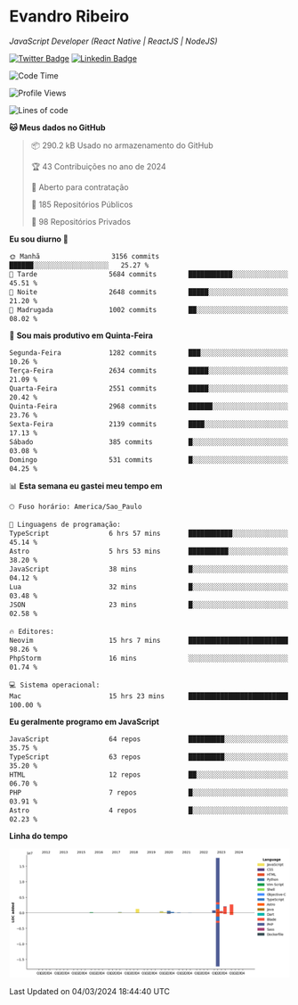 # Evandro **Ribeiro**

*JavaScript Developer (React Native | ReactJS | NodeJS)*

[![Twitter Badge](https://img.shields.io/badge/-@ribeiroevandro-201B2D?style=flat-square&labelColor=201B2D&logo=twitter&logoColor=white&link=https://twitter.com/ribeiroevandro)](https://twitter.com/ribeiroevandro) 
[![Linkedin Badge](https://img.shields.io/badge/-Evandro%20Ribeiro-201B2D?style=flat-square&logo=Linkedin&logoColor=white&link=https://www.linkedin.com/in/ribeiroevandro)](https://www.linkedin.com/in/ribeiroevandro) 


<!--START_SECTION:waka-->
![Code Time](http://img.shields.io/badge/Code%20Time-3%2C735%20hrs%2024%20mins-blue)

![Profile Views](http://img.shields.io/badge/Visualizac%C3%B5es%20do%20perfil-0-blue)

![Lines of code](https://img.shields.io/badge/Desde%20o%20Hello%20World%20eu%20escrevi-27.0%20million%20linhas%20de%20c%C3%B3digo-blue)

**🐱 Meus dados no GitHub** 

> 📦 290.2 kB Usado no armazenamento do GitHub 
 > 
> 🏆 43 Contribuições no ano de 2024
 > 
> 💼 Aberto para contratação
 > 
> 📜 185 Repositórios Públicos 
 > 
> 🔑 98 Repositórios Privados 
 > 
**Eu sou diurno 🐤** 

```text
🌞 Manhã                  3156 commits        ██████░░░░░░░░░░░░░░░░░░░   25.27 % 
🌆 Tarde                  5684 commits        ███████████░░░░░░░░░░░░░░   45.51 % 
🌃 Noite                  2648 commits        █████░░░░░░░░░░░░░░░░░░░░   21.20 % 
🌙 Madrugada              1002 commits        ██░░░░░░░░░░░░░░░░░░░░░░░   08.02 % 
```
📅 **Sou mais produtivo em Quinta-Feira** 

```text
Segunda-Feira            1282 commits        ███░░░░░░░░░░░░░░░░░░░░░░   10.26 % 
Terça-Feira              2634 commits        █████░░░░░░░░░░░░░░░░░░░░   21.09 % 
Quarta-Feira             2551 commits        █████░░░░░░░░░░░░░░░░░░░░   20.42 % 
Quinta-Feira             2968 commits        ██████░░░░░░░░░░░░░░░░░░░   23.76 % 
Sexta-Feira              2139 commits        ████░░░░░░░░░░░░░░░░░░░░░   17.13 % 
Sábado                   385 commits         █░░░░░░░░░░░░░░░░░░░░░░░░   03.08 % 
Domingo                  531 commits         █░░░░░░░░░░░░░░░░░░░░░░░░   04.25 % 
```


📊 **Esta semana eu gastei meu tempo em** 

```text
🕑︎ Fuso horário: America/Sao_Paulo

💬 Linguagens de programação: 
TypeScript               6 hrs 57 mins       ███████████░░░░░░░░░░░░░░   45.14 % 
Astro                    5 hrs 53 mins       ██████████░░░░░░░░░░░░░░░   38.20 % 
JavaScript               38 mins             █░░░░░░░░░░░░░░░░░░░░░░░░   04.12 % 
Lua                      32 mins             █░░░░░░░░░░░░░░░░░░░░░░░░   03.48 % 
JSON                     23 mins             █░░░░░░░░░░░░░░░░░░░░░░░░   02.58 % 

🔥 Editores: 
Neovim                   15 hrs 7 mins       █████████████████████████   98.26 % 
PhpStorm                 16 mins             ░░░░░░░░░░░░░░░░░░░░░░░░░   01.74 % 

💻 Sistema operacional: 
Mac                      15 hrs 23 mins      █████████████████████████   100.00 % 
```

**Eu geralmente programo em JavaScript** 

```text
JavaScript               64 repos            █████████░░░░░░░░░░░░░░░░   35.75 % 
TypeScript               63 repos            █████████░░░░░░░░░░░░░░░░   35.20 % 
HTML                     12 repos            ██░░░░░░░░░░░░░░░░░░░░░░░   06.70 % 
PHP                      7 repos             █░░░░░░░░░░░░░░░░░░░░░░░░   03.91 % 
Astro                    4 repos             █░░░░░░░░░░░░░░░░░░░░░░░░   02.23 % 
```



**Linha do tempo**

![Lines of Code chart](https://raw.githubusercontent.com/ribeiroevandro/ribeiroevandro/main/assets/bar_graph.png)


 Last Updated on 04/03/2024 18:44:40 UTC
<!--END_SECTION:waka-->
